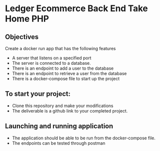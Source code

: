 # Ledger Ecommerce Back End Take Home PHP

## Objectives

Create a docker run app that has the following features
- A server that listens on a specified port
- The server is connected to a database.
- There is an endpoint to add a user to the database 
- There is an endpoint to retrieve a user from the database
- There is a docker-compose file to start up the project

## To start your project:
- Clone this repository and make your modifications
- The deliverable is a github link to your completed project.

## Launching and running application

- The application should be able to be run from the docker-compose file.
- The endpoints can be tested through postman

